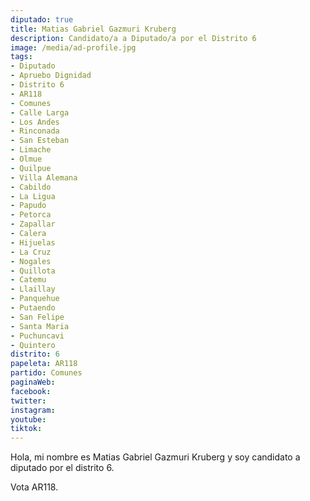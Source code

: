 ```yaml
---
diputado: true
title: Matias Gabriel Gazmuri Kruberg
description: Candidato/a a Diputado/a por el Distrito 6
image: /media/ad-profile.jpg
tags:
- Diputado
- Apruebo Dignidad
- Distrito 6
- AR118
- Comunes
- Calle Larga
- Los Andes
- Rinconada
- San Esteban
- Limache
- Olmue
- Quilpue
- Villa Alemana
- Cabildo
- La Ligua
- Papudo
- Petorca
- Zapallar
- Calera
- Hijuelas
- La Cruz
- Nogales
- Quillota
- Catemu
- Llaillay
- Panquehue
- Putaendo
- San Felipe
- Santa Maria
- Puchuncavi
- Quintero
distrito: 6
papeleta: AR118
partido: Comunes
paginaWeb:
facebook:
twitter:
instagram:
youtube:
tiktok:
---
```

Hola, mi nombre es Matias Gabriel Gazmuri Kruberg y soy candidato a diputado por el distrito 6.

Vota AR118.
